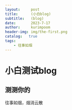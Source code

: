 ```yaml
---
layout:     post
title:      (小白blog)
subtitle:   (blog)
date:       2023-7-17
author:     kurimpoom
header-img: img/the-first.png
catalog:   true
tags:
    - 往事如烟
---
```

# 小白测试blog
## 测测你的
往事如烟，烟消云散
